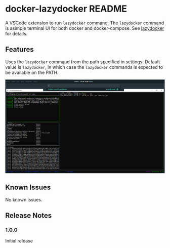 # docker-lazydocker README

A VSCode extension to run `lazydocker` command. The `lazydocker` command is asimple terminal UI for both docker and docker-compose. See [lazydocker](https://github.com/jesseduffield/lazydocker) for details.

## Features

Uses the `lazydocker` command from the path specified in settings. Default value is `lazydocker`, in which case the `lazydocker` commands is expected to be available on the PATH.

![Lazydocker](lazydocker.png)
## Known Issues

No known issues.

## Release Notes

### 1.0.0

Initial release
